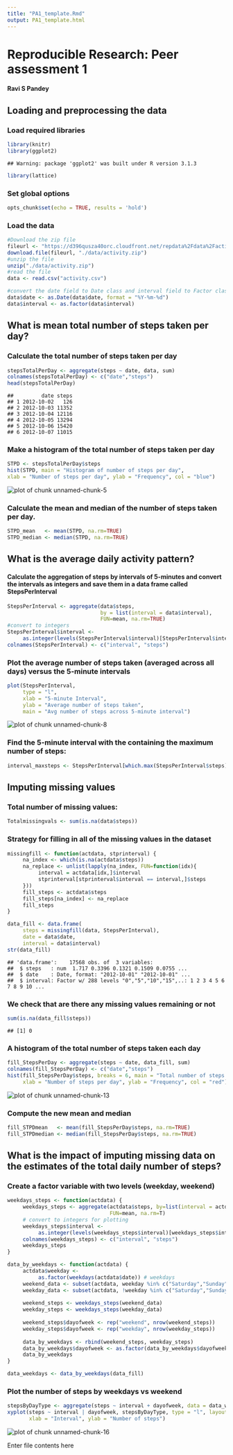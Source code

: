 ```yaml
---
title: "PA1_template.Rmd"
output: PA1_template.html
---
```

# Reproducible Research: Peer assessment 1
#### Ravi S Pandey


## Loading and preprocessing the data

### Load required libraries

```r
library(knitr)
library(ggplot2)
```

```
## Warning: package 'ggplot2' was built under R version 3.1.3
```

```r
library(lattice)
```

### Set global options

```r
opts_chunk$set(echo = TRUE, results = 'hold')
```

### Load the data

```r
#Download the zip file
fileurl <- "https://d396qusza40orc.cloudfront.net/repdata%2Fdata%2Factivity.zip"
download.file(fileurl, "./data/activity.zip")
#unzip the file
unzip("./data/activity.zip")
#read the file
data <- read.csv("activity.csv")

#convert the date field to Date class and interval field to Factor class.
data$date <- as.Date(data$date, format = "%Y-%m-%d")
data$interval <- as.factor(data$interval)
```

## What is mean total number of steps taken per day?

### Calculate the total number of steps taken per day

```r
stepsTotalPerDay <- aggregate(steps ~ date, data, sum)
colnames(stepsTotalPerDay) <- c("date","steps")
head(stepsTotalPerDay)
```

```
##         date steps
## 1 2012-10-02   126
## 2 2012-10-03 11352
## 3 2012-10-04 12116
## 4 2012-10-05 13294
## 5 2012-10-06 15420
## 6 2012-10-07 11015
```

### Make a histogram of the total number of steps taken per day

```r
STPD <- stepsTotalPerDay$steps
hist(STPD, main = "Histogram of number of steps per day", 
xlab = "Number of steps per day", ylab = "Frequency", col = "blue")
```

![plot of chunk unnamed-chunk-5](figure/unnamed-chunk-5-1.png) 

### Calculate the mean and median of the number of steps taken per day.

```r
STPD_mean   <- mean(STPD, na.rm=TRUE)
STPD_median <- median(STPD, na.rm=TRUE)
```

## What is the average daily activity pattern?

#### Calculate the aggregation of steps by intervals of 5-minutes and convert the intervals as integers and save them in a data frame called StepsPerInterval

```r
StepsPerInterval <- aggregate(data$steps, 
                              by = list(interval = data$interval),
                              FUN=mean, na.rm=TRUE)
#convert to integers
StepsPerInterval$interval <- 
     as.integer(levels(StepsPerInterval$interval)[StepsPerInterval$interval])
colnames(StepsPerInterval) <- c("interval", "steps")
```

### Plot the average number of steps taken (averaged across all days) versus the 5-minute intervals

```r
plot(StepsPerInterval, 
     type = "l", 
     xlab = "5-minute Interval", 
     ylab = "Average number of steps taken", 
     main = "Avg number of steps across 5-minute interval")
```

![plot of chunk unnamed-chunk-8](figure/unnamed-chunk-8-1.png) 

### Find the 5-minute interval with the containing the maximum number of steps:

```r
interval_maxsteps <- StepsPerInterval[which.max(StepsPerInterval$steps),]
```

## Imputing missing values

### Total number of missing values:

```r
Totalmissingvals <- sum(is.na(data$steps))
```

### Strategy for filling in all of the missing values in the dataset

```r
missingfill <- function(actdata, stprinterval) {
     na_index <- which(is.na(actdata$steps))
     na_replace <- unlist(lapply(na_index, FUN=function(idx){
          interval = actdata[idx,]$interval
          stprinterval[stprinterval$interval == interval,]$steps
     }))
     fill_steps <- actdata$steps
     fill_steps[na_index] <- na_replace
     fill_steps
}

data_fill <- data.frame(  
     steps = missingfill(data, StepsPerInterval),  
     date = data$date,  
     interval = data$interval)
str(data_fill)
```

```
## 'data.frame':	17568 obs. of  3 variables:
##  $ steps   : num  1.717 0.3396 0.1321 0.1509 0.0755 ...
##  $ date    : Date, format: "2012-10-01" "2012-10-01" ...
##  $ interval: Factor w/ 288 levels "0","5","10","15",..: 1 2 3 4 5 6 7 8 9 10 ...
```

### We check that are there any missing values remaining or not

```r
sum(is.na(data_fill$steps))
```

```
## [1] 0
```

### A histogram of the total number of steps taken each day

```r
fill_StepsPerDay <- aggregate(steps ~ date, data_fill, sum)
colnames(fill_StepsPerDay) <- c("date","steps")
hist(fill_StepsPerDay$steps, breaks = 6, main = "Total number of steps taken per day", 
     xlab = "Number of steps per day", ylab = "Frequency", col = "red")
```

![plot of chunk unnamed-chunk-13](figure/unnamed-chunk-13-1.png) 

### Compute the new mean and median

```r
fill_STPDmean   <- mean(fill_StepsPerDay$steps, na.rm=TRUE)
fill_STPDmedian <- median(fill_StepsPerDay$steps, na.rm=TRUE)
```

## What is the impact of imputing missing data on the estimates of the total daily number of steps?

### Create a factor variable with two levels (weekday, weekend)

```r
weekdays_steps <- function(actdata) {
     weekdays_steps <- aggregate(actdata$steps, by=list(interval = actdata$interval),
                                 FUN=mean, na.rm=T)
     # convert to integers for plotting
     weekdays_steps$interval <- 
          as.integer(levels(weekdays_steps$interval)[weekdays_steps$interval])
     colnames(weekdays_steps) <- c("interval", "steps")
     weekdays_steps
}

data_by_weekdays <- function(actdata) {
     actdata$weekday <- 
          as.factor(weekdays(actdata$date)) # weekdays
     weekend_data <- subset(actdata, weekday %in% c("Saturday","Sunday"))
     weekday_data <- subset(actdata, !weekday %in% c("Saturday","Sunday"))
     
     weekend_steps <- weekdays_steps(weekend_data)
     weekday_steps <- weekdays_steps(weekday_data)
     
     weekend_steps$dayofweek <- rep("weekend", nrow(weekend_steps))
     weekday_steps$dayofweek <- rep("weekday", nrow(weekday_steps))
     
     data_by_weekdays <- rbind(weekend_steps, weekday_steps)
     data_by_weekdays$dayofweek <- as.factor(data_by_weekdays$dayofweek)
     data_by_weekdays
}

data_weekdays <- data_by_weekdays(data_fill)
```

### Plot the number of steps by weekdays vs weekend

```r
stepsByDayType <- aggregate(steps ~ interval + dayofweek, data = data_weekdays, mean)
xyplot(steps ~ interval | dayofweek, stepsByDayType, type = "l", layout = c(1, 2), 
       xlab = "Interval", ylab = "Number of steps")
```

![plot of chunk unnamed-chunk-16](figure/unnamed-chunk-16-1.png) 


Enter file contents here
